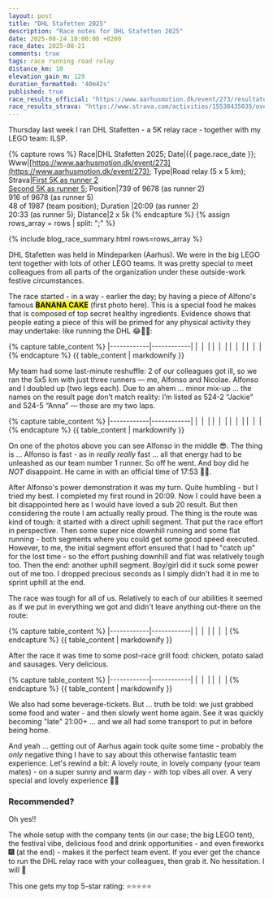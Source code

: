```yaml
---
layout: post
title: "DHL Stafetten 2025"
description: "Race notes for DHL Stafetten 2025"
date: 2025-08-24 10:00:00 +0200
race_date: 2025-08-21
comments: true
tags: race running road relay
distance_km: 10
elevation_gain_m: 129
duration_formatted: '40m42s'
published: true
race_results_official: "https://www.aarhusmotion.dk/event/273/resultater?round=1261"
race_results_strava: "https://www.strava.com/activities/15538435035/overview"
---
```


Thursday last week I ran DHL Stafetten - a 5K relay race - together with my LEGO team: ILSP.

{% capture rows %}
Race|DHL Stafetten 2025;
Date|{{ page.race_date }};
Www|[https://www.aarhusmotion.dk/event/273](https://www.aarhusmotion.dk/event/273);
Type|Road relay (5 x 5 km);
Strava|[First 5K as runner 2](https://www.strava.com/activities/15538435035/overview)<br />[Second 5K as runner 5](https://www.strava.com/activities/15539545892/overview);
Position|739 of 9678 (as runner 2) <br />916 of 9678 (as runner 5) <br />48 of 1987 (team position);
Duration |20:09 (as runner 2)<br/>20:33 (as runner 5);
Distance|2 x 5k
{% endcapture %}
{% assign rows_array = rows | split: ";" %}

{% include blog_race_summary.html rows=rows_array %}

DHL Stafetten was held in Mindeparken (Aarhus). We were in the big LEGO tent together with lots of other LEGO teams. It was pretty special to meet colleagues from all parts of the organization under these outside-work festive circumstances.

The race started - in a way - earlier the day; by having a piece of Alfono's famous <mark><strong>BANANA CAKE</strong></mark> (first photo here). This is a special food he makes that is composed of top secret healthy ingredients. Evidence shows that people eating a piece of this will be primed for any physical activity they may undertake: like running the DHL 😂👍🏻:

{% capture table_content %}
|------------|------------|
| <img src="/img_running/2025-08-21/IMG_7769.jpg" data-src="/img_running/2025-08-21/IMG_7769.jpg" alt="" class="spotlight w-100 pl-2 pr-2" style="max-width: 350px" /> | <img src="/img_running/2025-08-21/IMG_7775.jpg" data-src="/img_running/2025-08-21/IMG_7775.jpg" alt="" class="spotlight w-100 pl-2 pr-2" style="max-width: 350px" /> |
| <img src="/img_running/2025-08-21/IMG_7777.jpg" data-src="/img_running/2025-08-21/IMG_7777.jpg" alt="" class="spotlight w-100 pl-2 pr-2" style="max-width: 350px" /> | <img src="/img_running/2025-08-21/IMG_7778.jpg" data-src="/img_running/2025-08-21/IMG_7778.jpg" alt="" class="spotlight w-100 pl-2 pr-2" style="max-width: 350px" /> |
| <img src="/img_running/2025-08-21/IMG_7782.jpg" data-src="/img_running/2025-08-21/IMG_7782.jpg" alt="" class="spotlight w-100 pl-2 pr-2" style="max-width: 350px" /> | <img src="/img_running/2025-08-21/IMG_7783.jpg" data-src="/img_running/2025-08-21/IMG_7783.jpg" alt="" class="spotlight w-100 pl-2 pr-2" style="max-width: 350px" /> |
| <img src="/img_running/2025-08-21/IMG_7785.jpg" data-src="/img_running/2025-08-21/IMG_7785.jpg" alt="" class="spotlight w-100 pl-2 pr-2" style="max-width: 350px" /> | <img src="/img_running/2025-08-21/IMG_7791.jpg" data-src="/img_running/2025-08-21/IMG_7791.jpg" alt="" class="spotlight w-100 pl-2 pr-2" style="max-width: 350px" /> |
{% endcapture %}
{{ table_content | markdownify }}

My team had some last-minute reshuffle: 2 of our colleagues got ill, so we ran the 5x5 km with just three runners — me, Alfonso and Nicolae. Alfonso and I doubled up (two legs each). Due to an ahem ... minor mix-up ... the names on the result page don’t match reality: I’m listed as 524-2 “Jackie” and 524-5 “Anna” — those are my two laps.

{% capture table_content %}
|------------|------------|
| <img src="/img_running/2025-08-21/IMG_7794.jpg" data-src="/img_running/2025-08-21/IMG_7794.jpg" alt="" class="spotlight w-100 pl-2 pr-2" style="max-width: 350px" /> | <img src="/img_running/2025-08-21/IMG_7795.jpg" data-src="/img_running/2025-08-21/IMG_7795.jpg" alt="" class="spotlight w-100 pl-2 pr-2" style="max-width: 350px" /> |
| <img src="/img_running/2025-08-21/IMG_7796.jpg" data-src="/img_running/2025-08-21/IMG_7796.jpg" alt="" class="spotlight w-100 pl-2 pr-2" style="max-width: 350px" /> | <img src="/img_running/2025-08-21/IMG_7797.jpg" data-src="/img_running/2025-08-21/IMG_7797.jpg" alt="" class="spotlight w-100 pl-2 pr-2" style="max-width: 350px" /> |
| <img src="/img_running/2025-08-21/IMG_7798.jpg" data-src="/img_running/2025-08-21/IMG_7798.jpg" alt="" class="spotlight w-100 pl-2 pr-2" style="max-width: 350px" /> | <img src="/img_running/2025-08-21/IMG_7801.jpg" data-src="/img_running/2025-08-21/IMG_7801.jpg" alt="" class="spotlight w-100 pl-2 pr-2" style="max-width: 350px" /> |
| <img src="/img_running/2025-08-21/IMG_7806.jpg" data-src="/img_running/2025-08-21/IMG_7806.jpg" alt="" class="spotlight w-100 pl-2 pr-2" style="max-width: 350px" /> | <img src="/img_running/2025-08-21/IMG_7804.jpg" data-src="/img_running/2025-08-21/IMG_7804.jpg" alt="" class="spotlight w-100 pl-2 pr-2" style="max-width: 350px" /> |
{% endcapture %}
{{ table_content | markdownify }}

On one of the photos above you can see Alfonso in the middle 😎. The thing is ... Alfonso is fast - as in *really* *really* fast ... all that energy had to be unleashed as our team number 1 runner. So off he went. And boy did he *NOT* disappoint. He came in with an official time of 17:53 🤯🚀. 

After Alfonso's power demonstration it was my turn. Quite humbling - but I tried my best. I completed my first round in 20:09. Now I could have been a bit disappointed here as I would have loved a sub 20 result. But then considering the route I am actually really proud. The thing is the route was kind of tough: it started with a direct uphill segment. That put the race effort in perspective. Then some super nice downhill running and some flat running - both segments where you could get some good speed executed. However, to me, the initial segment effort ensured that I had to "catch up" for the lost time - so the effort pushing downhill and flat was relatively tough too. Then the end: another uphill segment. Boy/girl did it suck some power out of me too. I dropped precious seconds as I simply didn't had it in me to sprint uphill at the end. 

The race was tough for all of us. Relatively to each of our abilities it seemed as if we put in everything we got and didn't leave anything out-there on the route:

{% capture table_content %}
|------------|------------|
| <img src="/img_running/2025-08-21/IMG_7809.jpg" data-src="/img_running/2025-08-21/IMG_7809.jpg" alt="" class="spotlight w-100 pl-2 pr-2" style="max-width: 350px" /> | <img src="/img_running/2025-08-21/IMG_7810.jpg" data-src="/img_running/2025-08-21/IMG_7810.jpg" alt="" class="spotlight w-100 pl-2 pr-2" style="max-width: 350px" /> |
| <img src="/img_running/2025-08-21/IMG_7812.jpg" data-src="/img_running/2025-08-21/IMG_7812.jpg" alt="" class="spotlight w-100 pl-2 pr-2" style="max-width: 350px" /> | <img src="/img_running/2025-08-21/IMG_7818.jpg" data-src="/img_running/2025-08-21/IMG_7818.jpg" alt="" class="spotlight w-100 pl-2 pr-2" style="max-width: 350px" /> |
{% endcapture %}
{{ table_content | markdownify }}

After the race it was time to some post-race grill food: chicken, potato salad and sausages. Very delicious.

{% capture table_content %}
|------------|------------|
| <img src="/img_running/2025-08-21/IMG_7820.jpg" data-src="/img_running/2025-08-21/IMG_7820.jpg" alt="" class="spotlight w-100 pl-2 pr-2" style="max-width: 350px" /> | <img src="/img_running/2025-08-21/IMG_7821.jpg" data-src="/img_running/2025-08-21/IMG_7821.jpg" alt="" class="spotlight w-100 pl-2 pr-2" style="max-width: 350px" /> |
| <img src="/img_running/2025-08-21/IMG_7822.jpg" data-src="/img_running/2025-08-21/IMG_7822.jpg" alt="" class="spotlight w-100 pl-2 pr-2" style="max-width: 350px" /> | <img src="/img_running/2025-08-21/IMG_7823.jpg" data-src="/img_running/2025-08-21/IMG_7823.jpg" alt="" class="spotlight w-100 pl-2 pr-2" style="max-width: 350px" /> |
{% endcapture %}
{{ table_content | markdownify }}

We also had some beverage-tickets. But ... truth be told: we just grabbed some food and water - and then slowly went home again. See it was quickly becoming "late" 21:00+ ... and we all had some transport to put in before being home. 

And yeah ... getting out of Aarhus again took quite some time - probably the *only* negative thing I have to say about this otherwise fantastic team experience. Let's rewind a bit: A lovely route, in lovely company (your team mates) - on a super sunny and warm day - with top vibes all over. A very special and lovely experience 👍🏻

### Recommended?
Oh yes!!

The whole setup with the company tents (in our case; the big LEGO tent), the festival vibe, delicious food and drink opportunities - and even fireworks 🎆 (at the end) - makes it the perfect team event. If you ever get the chance to run the DHL relay race with your colleagues, then grab it. No hessitation. I will 🥳

This one gets my top 5-star rating: ⭐️⭐️⭐️⭐️⭐️